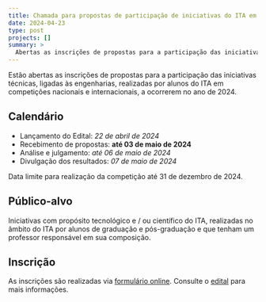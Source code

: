 ```yaml
---
title: Chamada para propostas de participação de iniciativas do ITA em competicões
date: 2024-04-23
type: post
projects: []
summary: >
  Abertas as inscrições de propostas para a participação das iniciativas técnicas, ligadas às engenharias, realizadas por alunos do ITA em competições nacionais e internacionais
---
```


Estão abertas as inscrições de propostas para a participação das iniciativas técnicas, ligadas às engenharias, realizadas por alunos do ITA em competições nacionais e internacionais, a ocorrerem no ano de 2024.

## Calendário

- Lançamento do Edital: *22 de abril de 2024*
- Recebimento de propostas: **até 03 de maio de 2024**
- Análise e julgamento: *até 06 de maio de 2024*
- Divulgação dos resultados: *07 de maio de 2024*

Data limite para realização da competição até 31 de dezembro de 2024.

## Público-alvo

Iniciativas com propósito tecnológico e / ou científico do ITA, realizadas no âmbito do ITA por alunos de graduação e pós-graduação e que tenham um professor responsável em sua composição.

## Inscrição

As inscrições são realizadas via
[formulário online](https://airtable.com/app7yBsEjsDWbcvKK/pag2xbBNBBPKj2aQX/form).
Consulte o [edital](/documentos/editais/2024-02.pdf) para mais informações.
